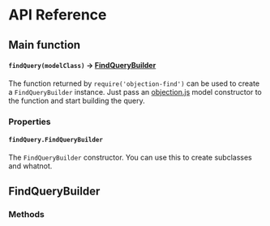 # API Reference

## Main function

#### `findQuery(modelClass)` -> [FindQueryBuilder](#findquerybuilder)

The function returned by `require('objection-find')` can be used to create a `FindQueryBuilder` instance. Just
pass an [objection.js](https://github.com/Vincit/objection.js/) model constructor to the function and start
building the query. 

### Properties

#### `findQuery.FindQueryBuilder`

The `FindQueryBuilder` constructor. You can use this to create subclasses and whatnot.

## FindQueryBuilder

### Methods
